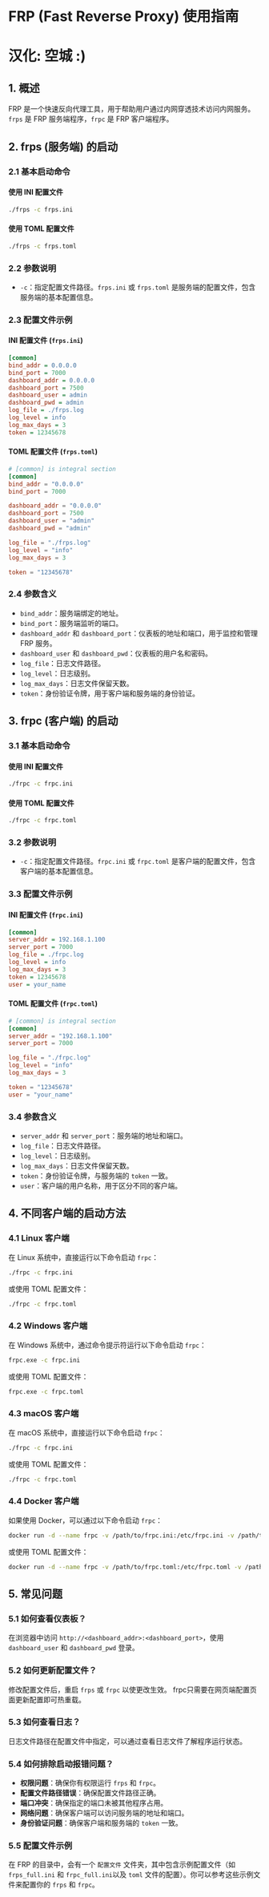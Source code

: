 # FRP (Fast Reverse Proxy) 使用指南

# 汉化: 空城 :)

## 1. 概述
FRP 是一个快速反向代理工具，用于帮助用户通过内网穿透技术访问内网服务。`frps` 是 FRP 服务端程序，`frpc` 是 FRP 客户端程序。

## 2. frps (服务端) 的启动

### 2.1 基本启动命令
#### 使用 INI 配置文件
```bash
./frps -c frps.ini
```

#### 使用 TOML 配置文件
```bash
./frps -c frps.toml
```

### 2.2 参数说明
- `-c`：指定配置文件路径。`frps.ini` 或 `frps.toml` 是服务端的配置文件，包含服务端的基本配置信息。

### 2.3 配置文件示例

#### INI 配置文件 (`frps.ini`)
```ini
[common]
bind_addr = 0.0.0.0
bind_port = 7000
dashboard_addr = 0.0.0.0
dashboard_port = 7500
dashboard_user = admin
dashboard_pwd = admin
log_file = ./frps.log
log_level = info
log_max_days = 3
token = 12345678
```

#### TOML 配置文件 (`frps.toml`)
```toml
# [common] is integral section
[common]
bind_addr = "0.0.0.0"
bind_port = 7000

dashboard_addr = "0.0.0.0"
dashboard_port = 7500
dashboard_user = "admin"
dashboard_pwd = "admin"

log_file = "./frps.log"
log_level = "info"
log_max_days = 3

token = "12345678"
```

### 2.4 参数含义
- `bind_addr`：服务端绑定的地址。
- `bind_port`：服务端监听的端口。
- `dashboard_addr` 和 `dashboard_port`：仪表板的地址和端口，用于监控和管理 FRP 服务。
- `dashboard_user` 和 `dashboard_pwd`：仪表板的用户名和密码。
- `log_file`：日志文件路径。
- `log_level`：日志级别。
- `log_max_days`：日志文件保留天数。
- `token`：身份验证令牌，用于客户端和服务端的身份验证。

## 3. frpc (客户端) 的启动

### 3.1 基本启动命令
#### 使用 INI 配置文件
```bash
./frpc -c frpc.ini
```

#### 使用 TOML 配置文件
```bash
./frpc -c frpc.toml
```

### 3.2 参数说明
- `-c`：指定配置文件路径。`frpc.ini` 或 `frpc.toml` 是客户端的配置文件，包含客户端的基本配置信息。

### 3.3 配置文件示例

#### INI 配置文件 (`frpc.ini`)
```ini
[common]
server_addr = 192.168.1.100
server_port = 7000
log_file = ./frpc.log
log_level = info
log_max_days = 3
token = 12345678
user = your_name
```

#### TOML 配置文件 (`frpc.toml`)
```toml
# [common] is integral section
[common]
server_addr = "192.168.1.100"
server_port = 7000

log_file = "./frpc.log"
log_level = "info"
log_max_days = 3

token = "12345678"
user = "your_name"
```

### 3.4 参数含义
- `server_addr` 和 `server_port`：服务端的地址和端口。
- `log_file`：日志文件路径。
- `log_level`：日志级别。
- `log_max_days`：日志文件保留天数。
- `token`：身份验证令牌，与服务端的 `token` 一致。
- `user`：客户端的用户名称，用于区分不同的客户端。

## 4. 不同客户端的启动方法

### 4.1 Linux 客户端
在 Linux 系统中，直接运行以下命令启动 `frpc`：
```bash
./frpc -c frpc.ini
```
或使用 TOML 配置文件：
```bash
./frpc -c frpc.toml
```

### 4.2 Windows 客户端
在 Windows 系统中，通过命令提示符运行以下命令启动 `frpc`：
```bash
frpc.exe -c frpc.ini
```
或使用 TOML 配置文件：
```bash
frpc.exe -c frpc.toml
```

### 4.3 macOS 客户端
在 macOS 系统中，直接运行以下命令启动 `frpc`：
```bash
./frpc -c frpc.ini
```
或使用 TOML 配置文件：
```bash
./frpc -c frpc.toml
```

### 4.4 Docker 客户端
如果使用 Docker，可以通过以下命令启动 `frpc`：
```bash
docker run -d --name frpc -v /path/to/frpc.ini:/etc/frpc.ini -v /path/to/local/service:/path/to/local/service moonshot/frpc:latest -c /etc/frpc.ini
```
或使用 TOML 配置文件：
```bash
docker run -d --name frpc -v /path/to/frpc.toml:/etc/frpc.toml -v /path/to/local/service:/path/to/local/service moonshot/frpc:latest -c /etc/frpc.toml
```

## 5. 常见问题

### 5.1 如何查看仪表板？
在浏览器中访问 `http://<dashboard_addr>:<dashboard_port>`，使用 `dashboard_user` 和 `dashboard_pwd` 登录。

### 5.2 如何更新配置文件？
修改配置文件后，重启 `frps` 或 `frpc` 以使更改生效。
frpc只需要在网页端配置页面更新配置即可热重载。

### 5.3 如何查看日志？
日志文件路径在配置文件中指定，可以通过查看日志文件了解程序运行状态。

### 5.4 如何排除启动报错问题？
- **权限问题**：确保你有权限运行 `frps` 和 `frpc`。
- **配置文件路径错误**：确保配置文件路径正确。
- **端口冲突**：确保指定的端口未被其他程序占用。
- **网络问题**：确保客户端可以访问服务端的地址和端口。
- **身份验证问题**：确保客户端和服务端的 `token` 一致。

### 5.5 配置文件示例
在 FRP 的目录中，会有一个 `配置文件` 文件夹，其中包含示例配置文件（如 `frps_full.ini` 和 `frpc_full.ini`以及 `toml` 文件的配置）。你可以参考这些示例文件来配置你的 `frps` 和 `frpc`。